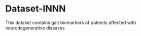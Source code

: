 # Dataset-INNN
This dataset contains gait biomarkers of patients affected with neurodegenerative diseases
